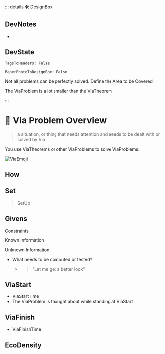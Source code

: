 ::: details 🛠 <dev>DesignBox</dev>

## DevNotes

-

## DevState

`TagsToHeaders: False`

`PaperPhotoToDesignBox: False`


Not all problems can be perfectly solved.
Define the Area to be Covered

The ViaProblem is a lot smaller than the ViaTheorem


:::

# 🔻 <via>Via Problem Overview</via>

> a situation, or thing that needs attention and needs to be dealt with or solved by Via

You use ViaTheorems or other ViaProblems to solve ViaProblems.

![ViaEmoji](/Via/Via_Emoji.png)



 

## How

## Set

> SetUp


## Givens

Constraints

Known Information

Unknown Information
- What needs to be computed or tested?
    - > "Let me get a better look"



## ViaStart
- ViaStartTime
- The ViaProblem is thought about while standing at ViaStart



## ViaFinish

- ViaFinishTime

## <eco>EcoDensity</eco>

